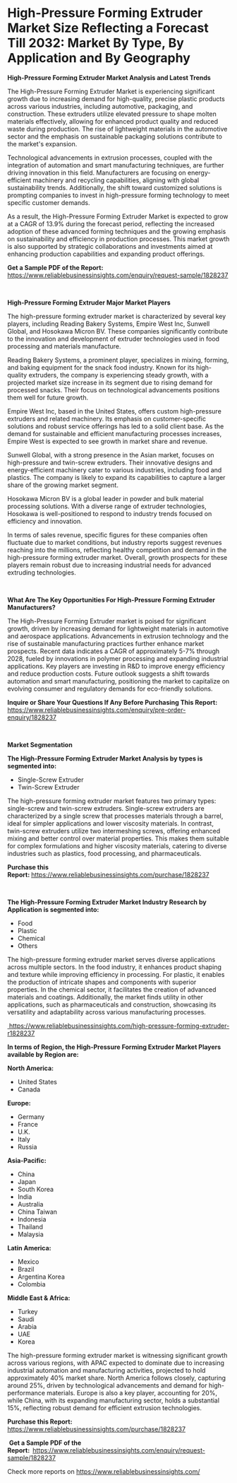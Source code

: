 <p><h1>High-Pressure Forming Extruder Market Size Reflecting a Forecast Till 2032: Market By Type, By Application and By Geography</h1></p><p><strong>High-Pressure Forming Extruder Market Analysis and Latest Trends</strong></p>
<p><p>The High-Pressure Forming Extruder Market is experiencing significant growth due to increasing demand for high-quality, precise plastic products across various industries, including automotive, packaging, and construction. These extruders utilize elevated pressure to shape molten materials effectively, allowing for enhanced product quality and reduced waste during production. The rise of lightweight materials in the automotive sector and the emphasis on sustainable packaging solutions contribute to the market's expansion.</p><p>Technological advancements in extrusion processes, coupled with the integration of automation and smart manufacturing techniques, are further driving innovation in this field. Manufacturers are focusing on energy-efficient machinery and recycling capabilities, aligning with global sustainability trends. Additionally, the shift toward customized solutions is prompting companies to invest in high-pressure forming technology to meet specific customer demands.</p><p>As a result, the High-Pressure Forming Extruder Market is expected to grow at a CAGR of 13.9% during the forecast period, reflecting the increased adoption of these advanced forming techniques and the growing emphasis on sustainability and efficiency in production processes. This market growth is also supported by strategic collaborations and investments aimed at enhancing production capabilities and expanding product offerings.</p></p>
<p><strong>Get a Sample PDF of the Report:&nbsp;</strong> <a href="https://www.reliablebusinessinsights.com/enquiry/request-sample/1828237?utm_campaign=2464&utm_medium=2&utm_source=Github&utm_content=ia&utm_term=28022025&utm_id=high-pressure-forming-extruder">https://www.reliablebusinessinsights.com/enquiry/request-sample/1828237</a></p>
<p>&nbsp;</p>
<p><strong>High-Pressure Forming Extruder Major Market Players</strong></p>
<p><p>The high-pressure forming extruder market is characterized by several key players, including Reading Bakery Systems, Empire West Inc, Sunwell Global, and Hosokawa Micron BV. These companies significantly contribute to the innovation and development of extruder technologies used in food processing and materials manufacture.</p><p>Reading Bakery Systems, a prominent player, specializes in mixing, forming, and baking equipment for the snack food industry. Known for its high-quality extruders, the company is experiencing steady growth, with a projected market size increase in its segment due to rising demand for processed snacks. Their focus on technological advancements positions them well for future growth.</p><p>Empire West Inc, based in the United States, offers custom high-pressure extruders and related machinery. Its emphasis on customer-specific solutions and robust service offerings has led to a solid client base. As the demand for sustainable and efficient manufacturing processes increases, Empire West is expected to see growth in market share and revenue.</p><p>Sunwell Global, with a strong presence in the Asian market, focuses on high-pressure and twin-screw extruders. Their innovative designs and energy-efficient machinery cater to various industries, including food and plastics. The company is likely to expand its capabilities to capture a larger share of the growing market segment.</p><p>Hosokawa Micron BV is a global leader in powder and bulk material processing solutions. With a diverse range of extruder technologies, Hosokawa is well-positioned to respond to industry trends focused on efficiency and innovation.</p><p>In terms of sales revenue, specific figures for these companies often fluctuate due to market conditions, but industry reports suggest revenues reaching into the millions, reflecting healthy competition and demand in the high-pressure forming extruder market. Overall, growth prospects for these players remain robust due to increasing industrial needs for advanced extruding technologies.</p></p>
<p>&nbsp;</p>
<p><strong>What Are The Key Opportunities For High-Pressure Forming Extruder Manufacturers?</strong></p>
<p><p>The High-Pressure Forming Extruder market is poised for significant growth, driven by increasing demand for lightweight materials in automotive and aerospace applications. Advancements in extrusion technology and the rise of sustainable manufacturing practices further enhance market prospects. Recent data indicates a CAGR of approximately 5-7% through 2028, fueled by innovations in polymer processing and expanding industrial applications. Key players are investing in R&D to improve energy efficiency and reduce production costs. Future outlook suggests a shift towards automation and smart manufacturing, positioning the market to capitalize on evolving consumer and regulatory demands for eco-friendly solutions.</p></p>
<p><strong>Inquire or Share Your Questions If Any Before Purchasing This Report:</strong> <a href="https://www.reliablebusinessinsights.com/enquiry/pre-order-enquiry/1828237?utm_campaign=2464&utm_medium=2&utm_source=Github&utm_content=ia&utm_term=28022025&utm_id=high-pressure-forming-extruder">https://www.reliablebusinessinsights.com/enquiry/pre-order-enquiry/1828237</a></p>
<p>&nbsp;</p>
<p><strong>Market Segmentation</strong></p>
<p><strong>The High-Pressure Forming Extruder Market Analysis by types is segmented into:</strong></p>
<p><ul><li>Single-Screw Extruder</li><li>Twin-Screw Extruder</li></ul></p>
<p><p>The high-pressure forming extruder market features two primary types: single-screw and twin-screw extruders. Single-screw extruders are characterized by a single screw that processes materials through a barrel, ideal for simpler applications and lower viscosity materials. In contrast, twin-screw extruders utilize two intermeshing screws, offering enhanced mixing and better control over material properties. This makes them suitable for complex formulations and higher viscosity materials, catering to diverse industries such as plastics, food processing, and pharmaceuticals.</p></p>
<p><strong>Purchase this Report:&nbsp;</strong><a href="https://www.reliablebusinessinsights.com/purchase/1828237?utm_campaign=2464&utm_medium=2&utm_source=Github&utm_content=ia&utm_term=28022025&utm_id=high-pressure-forming-extruder">https://www.reliablebusinessinsights.com/purchase/1828237</a></p>
<p>&nbsp;</p>
<p><strong>The High-Pressure Forming Extruder Market Industry Research by Application is segmented into:</strong></p>
<p><ul><li>Food</li><li>Plastic</li><li>Chemical</li><li>Others</li></ul></p>
<p><p>The high-pressure forming extruder market serves diverse applications across multiple sectors. In the food industry, it enhances product shaping and texture while improving efficiency in processing. For plastic, it enables the production of intricate shapes and components with superior properties. In the chemical sector, it facilitates the creation of advanced materials and coatings. Additionally, the market finds utility in other applications, such as pharmaceuticals and construction, showcasing its versatility and adaptability across various manufacturing processes.</p></p>
<p><a href="https://www.reliablebusinessinsights.com/high-pressure-forming-extruder-r1828237?utm_campaign=2464&utm_medium=2&utm_source=Github&utm_content=ia&utm_term=28022025&utm_id=high-pressure-forming-extruder">&nbsp;https://www.reliablebusinessinsights.com/high-pressure-forming-extruder-r1828237</a></p>
<p><strong>In terms of Region, the High-Pressure Forming Extruder Market Players available by Region are:</strong></p>
<p>
    <p> <strong> North America: </strong>
        <ul>
            <li>United States</li>
            <li>Canada</li>
        </ul>
        </p> 
    <p> <strong> Europe: </strong>
        <ul>
            <li>Germany</li>
            <li>France</li>
            <li>U.K.</li>
            <li>Italy</li>
            <li>Russia</li>
        </ul>
        </p> 
    <p> <strong> Asia-Pacific: </strong>
        <ul>
            <li>China</li>
            <li>Japan</li>
            <li>South Korea</li>
            <li>India</li>
            <li>Australia</li>
            <li>China Taiwan</li>
            <li>Indonesia</li>
            <li>Thailand</li>
            <li>Malaysia</li>
        </ul>
        </p> 
    <p> <strong> Latin America: </strong>
        <ul>
            <li>Mexico</li>
            <li>Brazil</li>
            <li>Argentina Korea</li>
            <li>Colombia</li>
        </ul>
        </p> 
    <p> <strong> Middle East & Africa: </strong>
        <ul>
            <li>Turkey</li>
            <li>Saudi</li>
            <li>Arabia</li>
            <li>UAE</li>
            <li>Korea</li>
        </ul>
    </p>
    </p>
<p><p>The high-pressure forming extruder market is witnessing significant growth across various regions, with APAC expected to dominate due to increasing industrial automation and manufacturing activities, projected to hold approximately 40% market share. North America follows closely, capturing around 25%, driven by technological advancements and demand for high-performance materials. Europe is also a key player, accounting for 20%, while China, with its expanding manufacturing sector, holds a substantial 15%, reflecting robust demand for efficient extrusion technologies.</p></p>
<p><strong>Purchase this Report: </strong><a href="https://www.reliablebusinessinsights.com/purchase/1828237?utm_campaign=2464&utm_medium=2&utm_source=Github&utm_content=ia&utm_term=28022025&utm_id=high-pressure-forming-extruder">https://www.reliablebusinessinsights.com/purchase/1828237</a></p>
<p>&nbsp;<strong>Get a Sample PDF of the Report:&nbsp;&nbsp;</strong><a href="https://www.reliablebusinessinsights.com/enquiry/request-sample/1828237?utm_campaign=2464&utm_medium=2&utm_source=Github&utm_content=ia&utm_term=28022025&utm_id=high-pressure-forming-extruder">https://www.reliablebusinessinsights.com/enquiry/request-sample/1828237</a></p>
<p><strong></strong></p>
<p>Check more reports on <a href="https://www.reliablebusinessinsights.com/?utm_campaign=2464&utm_medium=2&utm_source=Github&utm_content=ia&utm_term=28022025&utm_id=high-pressure-forming-extruder">https://www.reliablebusinessinsights.com/</a></p>
